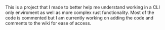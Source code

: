 This is a project that I made to better help me understand working in a CLI only enviroment as well as more complex rust functionality. Most of the code is commented but I am currently working on adding the code and comments to the wiki for ease of access.
